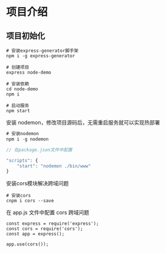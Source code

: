 # 项目介绍

## 项目初始化

```
# 安装express-generator脚手架
npm i -g express-generator

# 创建项目
express node-demo

# 安装依赖
cd node-demo
npm i

# 启动服务
npm start

```

安装 nodemon，修改项目源码后，无需重启服务就可以实现热部署

```js
# 安装nodemon
npm i -g nodemon

// 在package.json文件中配置

"scripts": {
    "start": "nodemon ./bin/www"
}

```

安装cors模块解决跨域问题

```
# 安装cors
cnpm i cors --save

```

在 app.js 文件中配置 cors 跨域问题

```
const express = require('express');
const cors = require('cors');
const app = express();

app.use(cors());

```

